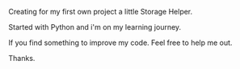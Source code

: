 Creating for my first own project a little Storage Helper.

Started with Python and i'm on my learning journey.

If you find something to improve my code. Feel free to help me out.

Thanks.
